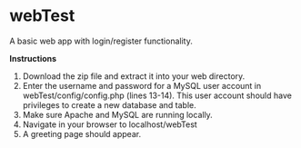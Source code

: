 # webTest
A basic web app with login/register functionality.

**Instructions**
1. Download the zip file and extract it into your web directory.
2. Enter the username and password for a MySQL user account in webTest/config/config.php (lines 13-14). This user account should have privileges to create a new database and table.
3. Make sure Apache and MySQL are running locally.
4. Navigate in your browser to localhost/webTest
5. A greeting page should appear.
